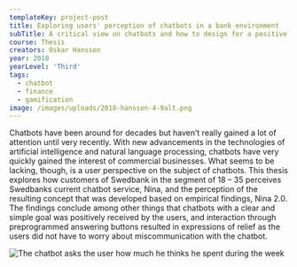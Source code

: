 ```yaml
---
templateKey: project-post
title: Exploring users' perception of chatbots in a bank environment
subTitle: A critical view on chatbots and how to design for a positive user experience
course: Thesis
creators: Oskar Hansson
year: 2018
yearLevel: 'Third'
tags:
  - chatbot
  - finance
  - gamification
image: /images/uploads/2018-hansson-4-9alt.png
---
```


Chatbots have been around for decades but haven’t really gained a lot of attention until very recently. With new advancements in the technologies of artificial intelligence and natural language processing, chatbots have very quickly gained the interest of commercial businesses. What seems to be lacking, though, is a user perspective on the subject of chatbots. This thesis explores how customers of Swedbank in the segment of 18 – 35 perceives Swedbanks current chatbot service, Nina, and the perception of the resulting concept that was developed based on empirical findings, Nina 2.0. The findings conclude among other things that chatbots with a clear and simple goal was positively received by the users, and interaction through preprogrammed answering buttons resulted in expressions of relief as the users did not have to worry about miscommunication with the chatbot.

![The chatbot asks the user how much he thinks he spent during the week](/images/uploads/2018-hansson-4-8.png 'The chatbot asks the user how much he thinks he spent during the week')
